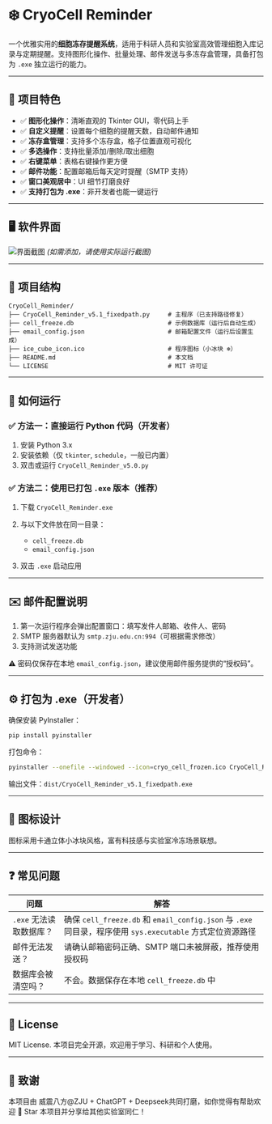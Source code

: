 # ❄️ CryoCell Reminder

一个优雅实用的**细胞冻存提醒系统**，适用于科研人员和实验室高效管理细胞入库记录与定期提醒。支持图形化操作、批量处理、邮件发送与多冻存盒管理，具备打包为 `.exe` 独立运行的能力。

---

## 🧪 项目特色

* ✅ **图形化操作**：清晰直观的 Tkinter GUI，零代码上手
* ✅ **自定义提醒**：设置每个细胞的提醒天数，自动邮件通知
* ✅ **冻存盒管理**：支持多个冻存盒，格子位置直观可视化
* ✅ **多选操作**：支持批量添加/删除/取出细胞
* ✅ **右键菜单**：表格右键操作更方便
* ✅ **邮件功能**：配置邮箱后每天定时提醒（SMTP 支持）
* ✅ **窗口美观居中**：UI 细节打磨良好
* ✅ **支持打包为 .exe**：非开发者也能一键运行

---

## 🖥️ 软件界面

![界面截图](screenshot.png) *(如需添加，请使用实际运行截图)*

---

## 📂 项目结构

```
CryoCell_Reminder/
├── CryoCell_Reminder_v5.1_fixedpath.py     # 主程序（已支持路径修复）
├── cell_freeze.db                          # 示例数据库（运行后自动生成）
├── email_config.json                       # 邮箱配置文件（运行后设置生成）
├── ice_cube_icon.ico                       # 程序图标（小冰块 ❄️）
├── README.md                               # 本文档
└── LICENSE                                 # MIT 许可证
```

---

## 🚀 如何运行

### ✅ 方法一：直接运行 Python 代码（开发者）

1. 安装 Python 3.x
2. 安装依赖（仅 `tkinter`, `schedule`，一般已内置）
3. 双击或运行 `CryoCell_Reminder_v5.0.py`

### ✅ 方法二：使用已打包 `.exe` 版本（推荐）

1. 下载 `CryoCell_Reminder.exe`
2. 与以下文件放在同一目录：

   * `cell_freeze.db`
   * `email_config.json`
3. 双击 `.exe` 启动应用

---

## ✉️ 邮件配置说明

1. 第一次运行程序会弹出配置窗口：填写发件人邮箱、收件人、密码
2. SMTP 服务器默认为 `smtp.zju.edu.cn:994`（可根据需求修改）
3. 支持测试发送功能

⚠️ 密码仅保存在本地 `email_config.json`，建议使用邮件服务提供的“授权码”。

---

## ⚙️ 打包为 .exe（开发者）

确保安装 PyInstaller：

```bash
pip install pyinstaller
```

打包命令：

```bash
pyinstaller --onefile --windowed --icon=cryo_cell_frozen.ico CryoCell_Reminder_v5.0.py
```

输出文件：`dist/CryoCell_Reminder_v5.1_fixedpath.exe`

---

## 🧊 图标设计

图标采用卡通立体小冰块风格，富有科技感与实验室冷冻场景联想。

---

## ❓ 常见问题

| 问题              | 解答                                                                                    |
| --------------- | ------------------------------------------------------------------------------------- |
| `.exe` 无法读取数据库？ | 确保 `cell_freeze.db` 和 `email_config.json` 与 `.exe` 同目录，程序使用 `sys.executable` 方式定位资源路径 |
| 邮件无法发送？         | 请确认邮箱密码正确、SMTP 端口未被屏蔽，推荐使用授权码                                                         |
| 数据库会被清空吗？       | 不会。数据保存在本地 `cell_freeze.db` 中                                                         |

---

## 📜 License

MIT License. 本项目完全开源，欢迎用于学习、科研和个人使用。

---

## 🙌 致谢

本项目由 威震八方@ZJU + ChatGPT + Deepseek共同打磨，如你觉得有帮助欢迎 🌟 Star 本项目并分享给其他实验室同仁！
